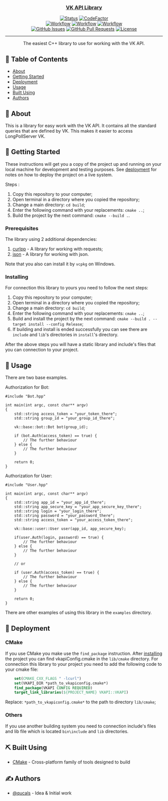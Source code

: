 <p align="center">
  <a href="" rel="noopener">
</p>

<h3 align="center">VK API Library</h3>

<div align="center">

[![Status](https://img.shields.io/badge/status-active-success.svg)]()
[![CodeFactor](https://www.codefactor.io/repository/github/qucals/VK-API/badge/master)](https://www.codefactor.io/repository/github/qucals/VK-API/overview/master)
<br>
[![Workflow](https://github.com/qucals/VK-API/actions/workflows/macos.yml/badge.svg)]()
[![Workflow](https://github.com/qucals/VK-API/actions/workflows/ubuntu.yml/badge.svg)]()
[![Workflow](https://github.com/qucals/VK-API/actions/workflows/windows.yml/badge.svg)]()
<br>
[![GitHub Issues](https://img.shields.io/github/issues/qucals/VK-API.svg)](https://github.com/qucals/VK-API/issues)
[![GitHub Pull Requests](https://img.shields.io/github/issues-pr/qucals/VK-API.svg)](https://github.com/qucals/VK-API/pulls)
[![License](https://img.shields.io/github/license/qucals/VK-API)](/LICENSE)

</div>

---

<p align="center"> The easiest C++ library to use for working with the VK API.
    <br> 
</p>

## 📝 Table of Contents

- [About](#about)
- [Getting Started](#getting_started)
- [Deployment](#deployment)
- [Usage](#usage)
- [Built Using](#built_using)
- [Authors](#authors)
  
## 🧐 About <a name = "about"></a>

This is a library for easy work with the VK API. It contains all the standard queries that are defined by VK. This makes it easier to access LongPollServer VK.

## 🏁 Getting Started <a name = "getting_started"></a>

These instructions will get you a copy of the project up and running on your local machine for development and testing purposes. See [deployment](#deployment) for notes on how to deploy the project on a live system.

Steps <a name = "steps"></a>:
1. Copy this repository to your computer;
2. Open terminal in a directory where you copied the repository;
3. Change a main directory: `cd build`;
4. Enter the following command with your replacements: `cmake ..`;
5. Build the project by the next command: `cmake --build .`.

### Prerequisites

The library using 2 additional dependencies:
1. [curlpp](https://www.curlpp.org/) - A library for working with requests;
2. [json](https://github.com/nlohmann/json) - A library for working with json.

Note that you also can install it by `vcpkg` on Windows.

### Installing <a name = "installing"></a>

For connection this library to yours you need to follow the next steps:
1. Copy this repository to your computer;
2. Open terminal in a directory where you copied the repository;
3. Change a main directory: `cd build`;
4. Enter the following command with your replacements: `cmake ..`;
5. Build and install the project by the next command: `cmake --build . --target install --config Release`;
6. If building and install is ended successfully you can see there are `include` and `lib`'s directories in `install`'s directory.

After the above steps you will have a static library and include's files that you can connection to your project.

## 🎈 Usage <a name="usage"></a>

There are two base examples.

Authorization for Bot:

```CXX
#include "Bot.hpp"

int main(int argc, const char** argv)
{
    std::string access_token = "your_token_there";
    std::string group_id = "your_group_id_there";

    vk::base::bot::Bot bot(group_id);

    if (bot.Auth(access_token) == true) {
        // The further behaviour
    } else {
        // The further behaviour
    }

    return 0;
}
```

Authorization for User:

```CXX
#include "User.hpp"

int main(int argc, const char** argv)
{
    std::string app_id = "your_app_id_there";
    std::string app_secure_key = "your_app_secure_key_there";
    std::string login = "your_login_there";
    std::string password = "your_password_there";
    std::string access_token = "your_access_token_there";

    vk::base::user::User user(app_id, app_secure_key);
    
    if(user.Auth(login, password) == true) {
        // The further behaviour
    } else {
        // The further behaviour
    }

    // or

    if (user.Auth(access_token) == true) {
        // The further behaviour
    } else {
        // The further behaviour
    }

    return 0;
}
```

There are other examples of using this library in the `examples` directory.

## 🚀 Deployment <a name = "deployment"></a>

### CMake

If you use CMake you make use the `find_package` instruction.
After [installing](#installing) the project you can find vkapiConfig.cmake in the `lib/cmake` directory. For connection this library to your project you need to add the following code to your cmake file:
```CMake
    set(CMAKE_CXX_FLAGS " -lcurl")
    set(VKAPI_DIR *path_to_vkapiconfig.cmake*)
    find_package(VKAPI CONFIG REQUIRED)
    target_link_libraries(${PROJECT_NAME} VKAPI::VKAPI)
```
Replace: 
`*path_to_vkapiconfig.cmake*` to the path to directory `lib/cmake`;

### Others

If you use another building system you need to connection include's files and lib file which is located `bin\include` and `lib` directories.

## ⛏️ Built Using <a name = "built_using"></a>

- [CMake](https://cmake.org/) - Cross-platform family of tools designed to build

## ✍️ Authors <a name = "authors"></a>

- [@qucals](https://github.com/qucals) - Idea & Initial work
